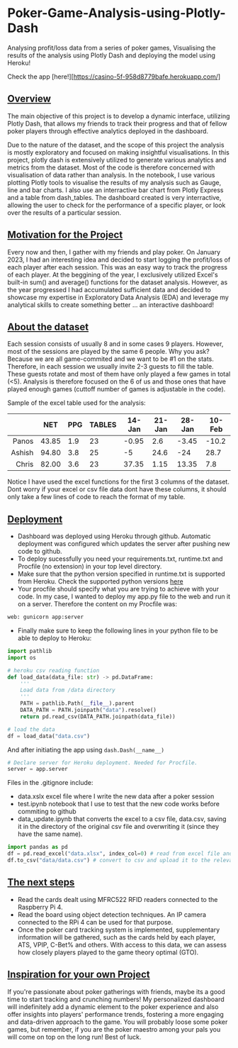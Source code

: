 # Poker-Game-Analysis-using-Plotly-Dash
Analysing profit/loss data from a series of poker games, Visualising the results of the analysis using Plotly Dash and deploying the model using Heroku!

Check the app [here!][https://casino-5f-958d8779bafe.herokuapp.com/]

## <u>Overview</u>
The main objective of this project is to develop a dynamic interface, utilizing Plotly Dash, that allows my friends to track their progress and that of fellow poker players through effective analytics deployed in the dashboard.

Due to the nature of the dataset, and the scope of this project the analysis is mostly exploratory and focused on making insightful visualisations. In this project, plotly dash is extensively utilized to generate various analytics and metrics from the dataset. Most of the code is therefore concerned with visualisation of data rather than analysis. In the notebook, I use various plotting Plotly tools to visualise the results of my analysis such as Gauge, line and bar charts. I also use an interractive bar chart from Plotly Express and a table from dash_tables. The dashboard created is very interractive, allowing the user to check for the performance of a specific player, or look over the results of a particular session.

## <u>Motivation for the Project</u>
Every now and then, I gather with my friends and play poker. On January 2023, I had an interesting idea and decided to start logging the profit/loss of each player after each session. This was an easy way to track the progress of each player. At the beggining of the year, I exclusively utilized Excel's built-in sum() and average() functions for the dataset analysis. However, as the year progressed I had accumulated sufficient data and decided to showcase my expertise in Exploratory Data Analysis (EDA) and leverage my analytical skills to create something better ... an interactive dashboard!

## <u>About the dataset</u>
Each session consists of usually 8 and in some cases 9 players. However, most of the sessions are played by the same 6 people. Why you ask? Because we are all game-commited and we want to be #1 on the stats. Therefore, in each session we usually invite 2-3 guests to fill the table. These guests rotate and most of them have only played a few games in total (<5). Analysis is therefore focused on the 6 of us and those ones that have played enough games (cuttoff number of games is adjustable in the code).

Sample of the excel table used for the analysis:

|      |    NET    |    PPG    |  TABLES   |  14-Jan   |  21-Jan   |   28-Jan  |   10-Feb  | 
|-----:|-----------|-----------|-----------|-----------|-----------|-----------|-----------|
|Panos|   43.85   |    1.9    |     23    |-0.95 |2.6 |-3.45 |-10.2 |
|Ashish|   94.80   |    3.8    |     25    |-5 |24.6 |-24 |28.7 |
|Chris|   82.00   |    3.6    |     23    |37.35 |1.15 |13.35 |7.8 |

Notice I have used the excel functions for the first 3 columns of the dataset. Dont worry if your excel or csv file data dont have these columns, it should only take a few lines of code to reach the format of my table. 

## <u>Deployment</u>
- Dashboard was deployed using Heroku through github. Automatic deployment was configured which updates the server after pushing new code to github.
- To deploy sucessfully you need your requirements.txt, runtime.txt and Procfile (no extension) in your top level directory.
- Make sure that the python version specified in runtime.txt is supported from Heroku. Check the supported python versions [here](https://devcenter.heroku.com/articles/python-support)
- Your procfile should specify what you are trying to achieve with your code. In my case, I wanted to deploy my app.py file to the web and run it on a server. Therefore the content on my Procfile was:
```python
web: gunicorn app:server
```
- Finally make sure to keep the following lines in your python file to be able to deploy to Heroku:
```python
import pathlib
import os

# heroku csv reading function
def load_data(data_file: str) -> pd.DataFrame:
    '''
    Load data from /data directory
    '''
    PATH = pathlib.Path(__file__).parent
    DATA_PATH = PATH.joinpath("data").resolve()
    return pd.read_csv(DATA_PATH.joinpath(data_file))

# load the data
df = load_data("data.csv")
```
And after initiating the app using ```dash.Dash(__name__)```
```python
# Declare server for Heroku deployment. Needed for Procfile.
server = app.server
```

Files in the .gitignore include:
- data.xslx excel file where I write the new data after a poker session
- test.ipynb notebook that I use to test that the new code works before commiting to github
- data_update.ipynb that converts the excel to a csv file, data.csv, saving it in the directory of the original csv file and overwriting it (since they have the same name).
```python
import pandas as pd
df = pd.read_excel("data.xlsx", index_col=0) # read from excel file and use the first column as the index of the dataframe
df.to_csv("data/data.csv") # convert to csv and upload it to the relevant directory
```

## <u>The next steps</u>
- Read the cards dealt using MFRC522 RFID readers connected to the Raspberry Pi 4.
- Read the board using object detection techniques. An IP camera connected to the RPi 4 can be used for that purpose. 
- Once the poker card tracking system is implemented, supplementary information will be gathered, such as the cards held by each player, ATS, VPIP, C-Bet% and others. With access to this data, we can assess how closely players played to the game theory optimal (GTO).

## <u>Inspiration for your own Project</u>
If you're passionate about poker gatherings with friends, maybe its a good time to start tracking and crunching numbers! My personalized dashboard will indefinitely add a dynamic element to the poker experience and also offer insights into players' performance trends, fostering a more engaging and data-driven approach to the game. You will probably loose some poker games, but remember, if you are the poker maestro among your pals you will come on top on the long run! Best of luck.
